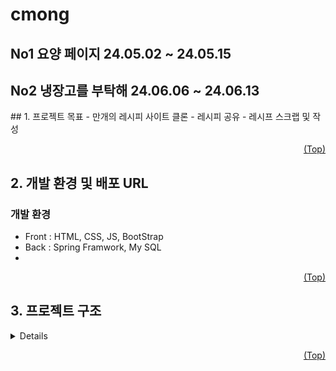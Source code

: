 # cmong
<h2>No1 요양 페이지 24.05.02 ~ 24.05.15</h2>
<h2>No2 냉장고를 부탁해 24.06.06 ~ 24.06.13</h2>
## <span id="goal">1. 프로젝트 목표</span>
- 만개의 레시피 사이트 클론
- 레시피 공유
- 레시프 스크랩 및 작성

<p align="right"><a href="#top">(Top)</a></p>

## <span id="dev">2. 개발 환경 및 배포 URL</span>
### 개발 환경
- Front : HTML, CSS, JS, BootStrap
- Back : Spring Framwork, My SQL
- 
<p align="right"><a href="#top">(Top)</a></p>

## <span id="tree">3. 프로젝트 구조</span>

<details>
src
└─main
  ├─java
  │  └─com
  │      └─example
  │          └─refrigerate
  │              ├─common
  │              ├─controller
  │              ├─domain
  │              │  └─Member
  │              │      ├─dto
  │              │      ├─entity
  │              │      └─repository
  │              ├─service
  │              │  └─construct
  │              └─util
  │                  └─exception
  └─resources
      └─static
         ├─css
         ├─img
         └─js
└─upload
```
</details>
<p align="right"><a href="#top">(Top)</a></p>
